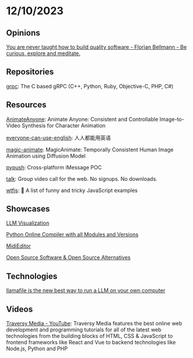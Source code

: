 # 12/10/2023

## Opinions
[You are never taught how to build quality software - Florian Bellmann - Be curious, explore and meditate.](https://www.florianbellmann.com/blog/never-taught-qa)

## Repositories
[grpc](https://github.com/grpc/grpc): The C based gRPC (C++, Python, Ruby, Objective-C, PHP, C#)

## Resources
[AnimateAnyone](https://github.com/HumanAIGC/AnimateAnyone): Animate Anyone: Consistent and Controllable Image-to-Video Synthesis for Character Animation

[everyone-can-use-english](https://github.com/xiaolai/everyone-can-use-english): 人人都能用英语

[magic-animate](https://github.com/magic-research/magic-animate): MagicAnimate: Temporally Consistent Human Image Animation using Diffusion Model

[pypush](https://github.com/JJTech0130/pypush): Cross-platform iMessage POC

[talk](https://github.com/vasanthv/talk): Group video call for the web. No signups. No downloads.

[wtfjs](https://github.com/denysdovhan/wtfjs): 🤪 A list of funny and tricky JavaScript examples

## Showcases
[LLM Visualization](https://bbycroft.net/llm)

[Python Online Compiler with all Modules and Versions](https://pythononlinecompiler.com/)

[MidiEditor](http://www.midieditor.org/index.php?category=intro)

[Open Source Software & Open Source Alternatives](https://osssoftware.org/)

## Technologies
[llamafile is the new best way to run a LLM on your own computer](https://simonwillison.net/2023/Nov/29/llamafile/)

## Videos
[Traversy Media - YouTube](https://www.youtube.com/channel/UC29ju8bIPH5as8OGnQzwJyA): Traversy Media features the best online web development and programming tutorials for all of the latest web technologies from the building blocks of HTML, CSS & JavaScript to frontend frameworks like React and Vue to backend technologies like Node.js, Python and PHP
